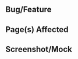 ## Bug/Feature <!-- Pick one -->

<!-- Summarize how the bug can be reproduced (including browser make/model) or the functionality requested -->

## Page(s) Affected

<!-- https://code.mil/... -->

## Screenshot/Mock <!-- Pick one -->

<!-- Insert an image of the bug or sketch of the feature if relevent` -->

<!--
Please:
* Clearly and concisely name your issue
* Search for duplicate issues https://github.com/deptofdefense/code.mil/issues
* Split different bugs/features into different issues
* Add tags to the issue
-->
